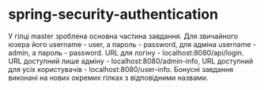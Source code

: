 # spring-security-authentication
У гілці master зроблена основна частина завдання. Для звичайного юзера його username - user, а пароль - password, для адміна username - admin, а пароль - password.
URL для логіну - localhost:8080/api/login. URL доступний лише адміну - localhost:8080/admin-info, URL доступний для усіх користувачів - localhost:8080/user-info.
Бонусні завдання виконані на нових окремих гілках з відповідними назвами. 
